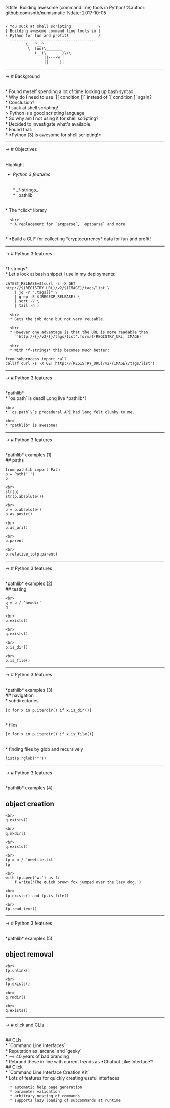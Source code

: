 %title: Building awesome (command line) tools in Python!
%author: github.com/snth/numismatic
%date: 2017-10-05


      ______________________________________
    / You suck at shell scripting:           \
    | Building awesome command line tools in |
    \ Python for fun and profit!             /
      --------------------------------------
             \   ^__^ 
              \  (oo)\_______
                 (__)\       )\/\
                     ||----w |
                     ||     ||
    

-------------------------------------------------------------------------------

-> # Background

<br>
  * Found myself spending a lot of time looking up bash syntax:

  <br>
      * Why do I need to use `[[ condition ]]` instead of 
        `[ condition ]` again?

  <br>
  * Conclusion?

  <br>
      * I suck at shell scripting!
    
  <br>
> Python is a good scripting language

  <br>
  * So why am I not using it for shell scripting?

  <br>
  * Decided to investigate what's available.

  <br>
  * Found that: 
  
  <br>
      * *Python (3) is awesome for shell scripting!*

-------------------------------------------------------------------------------

-> # Objectives

<br>
Highlight

  * *Python 3 features*

      <br>
      * _f-strings_

      <br>
      * _pathlib_

  <br>
  * The *click* library

      <br>
      * A replacement for `argparse`, `optparse` and more

  <br>
  * *Build a CLI* for collecting *cryptocurrency* data for fun and profit!

-------------------------------------------------------------------------------

-> # Python 3 features

<br>
*f-strings*

  <br>
  * Let's look at bash snippet I use in my deployments:
    <br> 

    LATEST_RELEASE=$(curl -s -X GET http://$(REGISTRY_URL)/v2/$(IMAGE)/tags/list \
        | jq -r ".tags[]" \
        | grep -E $(REGEXP_RELEASE) \
        | sort -V \
        | tail -n )

      <br>
      * Gets the job done but not very reusable.

      <br>
      * However one advantage is that the URL is more readable than
        `'http://{}/v2/{}/tags/list'.format(REGISTRY_URL, IMAGE)`

      <br>
      * With *f-strings* this becomes much better:

    from subprocess import call
    call(f'curl -s -X GET http://{REGISTRY_URL}/v2/{IMAGE}/tags/list')

-------------------------------------------------------------------------------

-> # Python 3 features

<br>
*pathlib*

  <br>
  * `os.path` is dead! Long live *pathlib*!

    <br>
    * `os.path`\`s procedural API had long felt clunky to me.

    <br>
    * *pathlib* is awesome!

-------------------------------------------------------------------------------

-> # Python 3 features

<br>
*pathlib* examples (1)

<br>
## paths

    from pathlib import Path
    p = Path('.')
    p

    <br>
    str(p)
    str(p.absolute())

    <br>
    p = p.absolute()
    p.as_posix()

    <br>
    p.as_uri()

    <br>
    p.parent

    <br>
    p.relative_to(p.parent)

-------------------------------------------------------------------------------

-> # Python 3 features

<br>
*pathlib* examples (2)

<br>
## testing

    <br>
    q = p / 'newdir'
    q

    <br>
    p.exists()

    <br>
    q.exists()

    <br>
    p.is_dir()

    <br>
    p.is_file()
 
-------------------------------------------------------------------------------

-> # Python 3 features

<br>
*pathlib* examples (3)

<br>
## navigation

  <br>
  * subdirectories

    [x for x in p.iterdir() if x.is_dir()]

  <br>
  * files

    [x for x in p.iterdir() if x.is_file()]

  <br>
  * finding files by glob and recursively

    list(p.rglob('*'))

-------------------------------------------------------------------------------

-> # Python 3 features

<br>
*pathlib* examples (4)

## object creation

    <br>
    q.exists()

    <br>
    q.mkdir()

    <br>
    q.exists()

    <br>
    fp = n / 'newfile.txt'
    fp

    <br>
    with fp.open('wt') as f:
        f.write('The quick brown fox jumped over the lazy dog.')

    <br>
    fp.exists() and fp.is_file()

    <br>
    fp.read_text()

-------------------------------------------------------------------------------

-> # Python 3 features

<br>
*pathlib* examples (5)

## object removal

    <br>
    fp.unlink()

    <br>
    fp.exists()

    <br>
    q.rmdir()

    <br>
    q.exists()

-------------------------------------------------------------------------------

-> # click and CLIs

<br>
## CLIs

  <br>
  * `Command Line Interfaces`

  <br>
  * Reputation as `arcane` and `geeky`

  <br>
  * ==> 40 years of bad branding

  <br>
  * Rebrand these in line with current trends as *Chatbot Like Interface*!

<br>
## Click

  <br>
  * `Command Line Interface Creation Kit`

  <br>
  * Lots of features for quickly creating useful interfaces

      * automatic help page generation
      * parameter validation
      * arbitrary nesting of commands
      * supports lazy loading of subcommands at runtime
